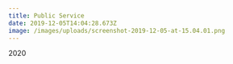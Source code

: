 ```yaml
---
title: Public Service
date: 2019-12-05T14:04:28.673Z
image: /images/uploads/screenshot-2019-12-05-at-15.04.01.png
---
```

2020

